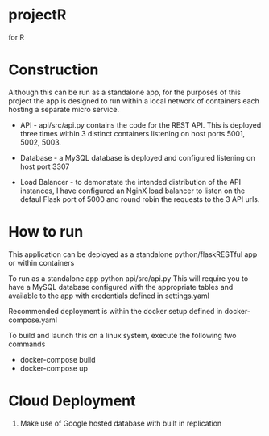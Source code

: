 # projectR
for R

# Construction

Although this can be run as a standalone app, for the purposes of this project the app is designed to run within a local network of containers each hosting a separate micro service.

* API - api/src/api.py contains the code for the REST API. This is deployed three times within 3 distinct containers listening on host ports 5001, 5002, 5003.

* Database - a MySQL database is deployed and configured listening on host port 3307

* Load Balancer - to demonstate the intended distribution of the API instances, I have configured an NginX load balancer to listen on the defaul Flask port of 5000 and round robin the requests to the 3 API urls.


# How to run
This application can be deployed as a standalone python/flaskRESTful app or within containers

To run as a standalone app 
python api/src/api.py
This will require you to have a MySQL database configured with the appropriate tables and available to the app with credentials defined in settings.yaml

Recommended deployment is within the docker setup defined in docker-compose.yaml

To build and launch this on a linux system, execute the following two commands
* docker-compose build
* docker-compose up



# Cloud Deployment
1. Make use of Google hosted database with built in replication